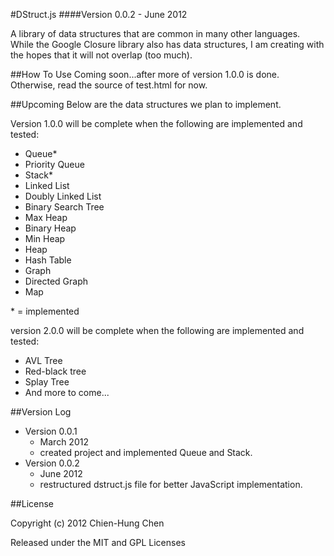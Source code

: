 #DStruct.js
####Version 0.0.2 - June 2012

A library of data structures that are common in many other languages. While the Google Closure library also has data structures, I am creating with the hopes that it will not overlap (too much).

##How To Use
Coming soon...after more of version 1.0.0 is done. Otherwise, read the source of test.html for now.

##Upcoming
Below are the data structures we plan to implement.

Version 1.0.0 will be complete when the following are implemented and tested: 
- Queue*
- Priority Queue
- Stack*
- Linked List
- Doubly Linked List
- Binary Search Tree
- Max Heap
- Binary Heap
- Min Heap
- Heap
- Hash Table
- Graph
- Directed Graph
- Map

\* = implemented

version 2.0.0 will be complete when the following are implemented and tested:
- AVL Tree
- Red-black tree
- Splay Tree
- And more to come...

##Version Log
- Version 0.0.1
	- March 2012
	- created project and implemented Queue and Stack.
- Version 0.0.2
	- June 2012
	- restructured dstruct.js file for better JavaScript implementation.

##License

Copyright (c) 2012 Chien-Hung Chen

Released under the MIT and GPL Licenses